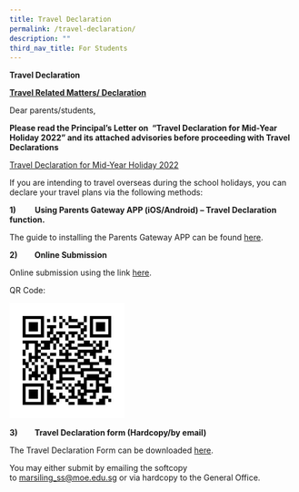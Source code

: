 ```yaml
---
title: Travel Declaration
permalink: /travel-declaration/
description: ""
third_nav_title: For Students
---
```

**Travel Declaration**

**<u>Travel Related Matters/ Declaration</u>**

Dear parents/students,

**Please read the Principal’s Letter on  “Travel Declaration for Mid-Year Holiday 2022” and its attached advisories before proceeding with Travel Declarations** 

[Travel Declaration for Mid-Year Holiday 2022](/files/Travel-Declaration-for-Mid-Year-Holiday-2022.pdf)

If you are intending to travel overseas during the school holidays, you can declare your travel plans via the following methods:

**1)          Using Parents Gateway APP (iOS/Android) – Travel Declaration function.**

The guide to installing the Parents Gateway APP can be found [here](/resources/for-parents/pg/).

**2)         Online Submission**

Online submission using the link [here](https://form.gov.sg/5cdba40a7c72130017cf01a2).

QR Code:

<img src="/images/QR-TravelD.jpeg"  
style="width:40%">

**3)         Travel Declaration form (Hardcopy/by email)**

The Travel Declaration Form can be downloaded [here](/files/MSS-STUDENT-TRAVEL-DECLARATION.pdf).

You may either submit by emailing the softcopy to [marsiling\_ss@moe.edu.sg](mailto:marsiling_ss@moe.edu.sg) or via hardcopy to the General Office.
